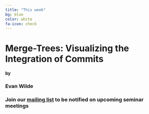 ```yaml
---
title: "This week"
bg: blue
color: white
fa-icon: check
---
```


# Merge-Trees: Visualizing the Integration of Commits

#### by

### Evan Wilde

### Join our [mailing list](http://tinyletter.com/research-seminar) to be notified on upcoming seminar meetings
